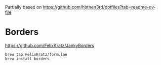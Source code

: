 Partially based on https://github.com/hbthen3rd/dotfiles?tab=readme-ov-file

# Borders

https://github.com/FelixKratz/JankyBorders

```
brew tap FelixKratz/formulae
brew install borders
```
